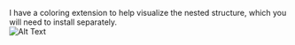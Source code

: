 I have a coloring extension to help visualize the nested structure, which you will need to install separately.  
![Alt Text](https://i.imgur.com/VwQNdww.png)
